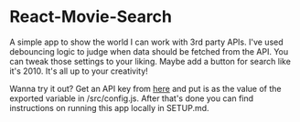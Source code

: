 # React-Movie-Search

A simple app to show the world I can work with 3rd party APIs. I've used debouncing logic to judge when data should be fetched from the API. You can tweak those settings to your liking. Maybe add a button for search like it's 2010. It's all up to your creativity!

Wanna try it out? Get an API key from [here](http://www.omdbapi.com/) and put is as the value of the exported variable in /src/config.js. After that's done you can find instructions on running this app locally in SETUP.md.


